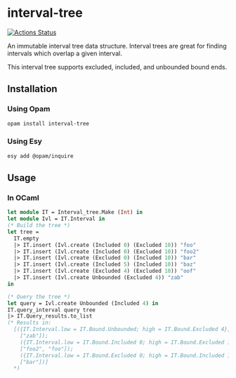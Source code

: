 # interval-tree

[![Actions Status](https://github.com/dgllghr/interval-tree/workflows/CI/badge.svg)](https://github.com/dgllghr/interval-tree/actions)

An immutable interval tree data structure. Interval trees are great for finding intervals which overlap a given interval.

This interval tree supports excluded, included, and unbounded bound ends.

## Installation

### Using Opam

```bash
opam install interval-tree
```

### Using Esy

```bash
esy add @opam/inquire
```

## Usage

### In OCaml

```ocaml
let module IT = Interval_tree.Make (Int) in
let module Ivl = IT.Interval in
(* Build the tree *)
let tree =
  IT.empty
  |> IT.insert (Ivl.create (Included 0) (Excluded 10)) "foo"
  |> IT.insert (Ivl.create (Included 0) (Excluded 10)) "foo2"
  |> IT.insert (Ivl.create (Excluded 0) (Included 10)) "bar"
  |> IT.insert (Ivl.create (Included 5) (Included 10)) "baz"
  |> IT.insert (Ivl.create (Excluded 4) (Excluded 10)) "oof"
  |> IT.insert (Ivl.create Unbounded (Excluded 4)) "zab"
in

(* Query the tree *)
let query = Ivl.create Unbounded (Included 4) in
IT.query_interval query tree
|> IT.Query_results.to_list
(* Results in:
  [({IT.Interval.low = IT.Bound.Unbounded; high = IT.Bound.Excluded 4},
    ["zab"]);
    ({IT.Interval.low = IT.Bound.Included 0; high = IT.Bound.Excluded 10},
    ["foo2", "foo"]);
    ({IT.Interval.low = IT.Bound.Excluded 0; high = IT.Bound.Included 10},
    ["bar"])]
  *)
```
